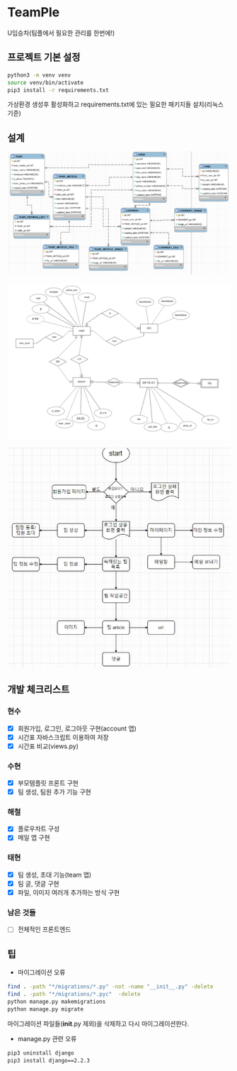 # TeamPle

U임승차(팀플에서 필요한 관리를 한번에!)

## 프로젝트 기본 설정

```bash
python3 -m venv venv
source venv/bin/activate
pip3 install -r requirements.txt
```

가상환경 생성후 활성화하고 requirements.txt에 있는 필요한 패키지들 설치(리눅스 기준)

## 설계

![DB](media/readme/db.png)

![ERD](media/readme/erd.jpg)

![FlowChart](media/readme/flowchart.jpg)

## 개발 체크리스트

### 현수

- [x] 회원가입, 로그인, 로그아웃 구현(account 앱)
- [x] 시간표 자바스크립트 이용하여 저장
- [x] 시간표 비교(views.py)

### 수현

- [x] 부모템플릿 프론트 구현
- [x] 팀 생성, 팀원 추가 기능 구현

### 해철

- [x] 플로우차트 구성
- [x] 메일 앱 구현

### 태현

- [x] 팀 생성, 초대 기능(team 앱)
- [x] 팀 글, 댓글 구현
- [x] 파일, 이미지 여러개 추가하는 방식 구현

### 남은 것들

- [ ] 전체적인 프론트엔드

## 팁

- 마이그레이션 오류

```bash
find . -path "*/migrations/*.py" -not -name "__init__.py" -delete
find . -path "*/migrations/*.pyc"  -delete
python manage.py makemigrations
python manage.py migrate
```

마이그레이션 파일들(__init__.py 제외)을 삭제하고 다시 마이그레이션한다.

- manage.py 관련 오류

```bash
pip3 uninstall django
pip3 install django==2.2.3
```
